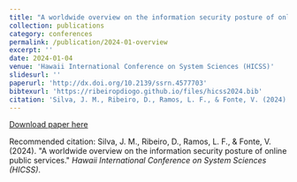 ```yaml
---
title: "A worldwide overview on the information security posture of online public services"
collection: publications
category: conferences
permalink: /publication/2024-01-overview
excerpt: ''
date: 2024-01-04
venue: 'Hawaii International Conference on System Sciences (HICSS)'
slidesurl: ''
paperurl: 'http://dx.doi.org/10.2139/ssrn.4577703'
bibtexurl: 'https://ribeiropdiogo.github.io/files/hicss2024.bib'
citation: 'Silva, J. M., Ribeiro, D., Ramos, L. F., & Fonte, V. (2024). "A worldwide overview on the information security posture of online public services." <i>Hawaii International Conference on System Sciences (HICSS)</i>.'
---
```


[Download paper here](http://dx.doi.org/10.2139/ssrn.4577703)

Recommended citation: Silva, J. M., Ribeiro, D., Ramos, L. F., & Fonte, V. (2024). "A worldwide overview on the information security posture of online public services." <i>Hawaii International Conference on System Sciences (HICSS)</i>.